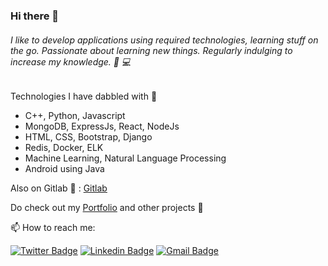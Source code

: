 ### Hi there 👋

###### I like to develop applications using required technologies, learning stuff on the go. Passionate about learning new things. Regularly indulging to increase my knowledge. 🔭 :computer:

Technologies I have dabbled with :file_folder:
  * C++, Python, Javascript
  * MongoDB, ExpressJs, React, NodeJs
  * HTML, CSS, Bootstrap, Django 
  * Redis, Docker, ELK
  * Machine Learning, Natural Language Processing
  * Android using Java 

Also on Gitlab :satellite: : [Gitlab](https://gitlab.com/Yatin_Hyperverge)

Do check out my [Portfolio](https://yatingupta.engineer/) and other projects :small_blue_diamond:

📫 How to reach me: 

[![Twitter Badge](https://img.shields.io/badge/-Yatin_Gupta-1ca0f1?style=flat-square&logo=twitter&logoColor=white&link=https://twitter.com/Yat777Gupta)](https://twitter.com/Isha_1321)  [![Linkedin Badge](https://img.shields.io/badge/-Yatin_Gupta-blue?style=flat-square&logo=Linkedin&logoColor=white&link=https://www.linkedin.com/in/yatingupta777///)](https://www.linkedin.com/in/ishagupta20/) [![Gmail Badge](https://img.shields.io/badge/-yatingupta7777@gmail.com-c14438?style=flat-square&logo=Gmail&logoColor=white&link=mailto:yatingupta7777@gmail.com)](mailto:yatingupta7777@gmail.com)

<!--
**YatinGupta777/YatinGupta777** is a ✨ _special_ ✨ repository because its `README.md` (this file) appears on your GitHub profile.
